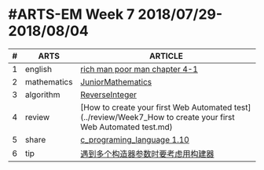 #ARTS-EM Week 7 2018/07/29-2018/08/04
=================================

| # | ARTS | ARTICLE |
|---| ----- | ---------- |
|1|english|[rich man poor man chapter 4-1](../english/RichManPoorMan/week7_Chapter%204-1.md)|
|2|mathematics|[JuniorMathematics](../mathematics/JuniorMathematics.md)|
|3|algorithm|[ReverseInteger](../algorithm/src/ReverseInteger.java)|
|4|review| [How to create your first Web Automated test](../review/Week7_How to create your first Web Automated test.md) |
|5|share|[c_programing_language 1.10](../share/c_programing_language/1.10%20外部变量与作用域_week7.md)|
|6|tip|[遇到多个构造器参数时要考虑用构建器](../tip/EffectiveJava/2%20遇到多个构造器参数时要考虑用构建器.md)|


